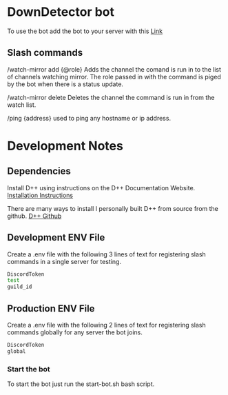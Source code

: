 # DownDetector bot

To use the bot add the bot to your server with this [Link](https://discord.com/api/oauth2/authorize?client_id=1159278212099088425&permissions=18432&scope=bot)

## Slash commands
/watch-mirror add {@role}
Adds the channel the comand is run in to the list of channels watching mirror.
The role passed in with the command is piged by the bot when there is a status update.

/watch-mirror delete
Deletes the channel the command is run in from the watch list.

/ping {address}
used to ping any hostname or ip address.
# Development Notes

## Dependencies

Install D++ using instructions on the D++ Documentation Website.
[Installation Instructions](https://dpp.dev/installing.html)

There are many ways to install I personally built D++ from source from the github.
[D++ Github](https://github.com/brainboxdotcc/DPP)

## Development ENV File

Create a .env file with the following 3 lines of text for registering slash commands in a single server for testing.

```bash
DiscordToken
test
guild_id
```

## Production ENV File

Create a .env file with the following 2 lines of text for registering slash commands globally for any server the bot joins.

```bash
DiscordToken
global
```

### Start the bot

To start the bot just run the start-bot.sh bash script.